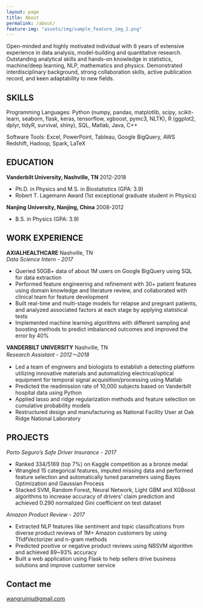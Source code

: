 ```yaml
---
layout: page
title: About
permalink: /about/
feature-img: "assets/img/sample_feature_img_2.png"
---
```


Open-minded and highly motivated individual with 6 years of extensive experience in data analysis, model-building and quantitative research. Outstanding analytical skills and hands-on knowledge in statistics, machine/deep learning, NLP, mathematics and physics. Demonstrated interdisciplinary background, strong collaboration skills, active publication record, and keen adaptability to new fields.

## SKILLS

Programming Languages: Python (numpy, pandas, matplotlib, scipy, scikit-learn, seaborn, flask, keras, tensorflow, xgboost, pymc3, NLTK), R (ggplot2, dplyr, tidyR, survival, shiny), SQL, Matlab, Java, C++

Software Tools: Excel, PowerPoint, Tableau, Google BigQuery, AWS Redshift, Hadoop, Spark, LaTeX


## EDUCATION 

**Vanderbilt University, Nashville, TN**  2012-2018     
+ Ph.D. in Physics and M.S. in Biostatistics (GPA: 3.9)    
+ Robert T. Lagemann Award (1st exceptional graduate student in Physics)

**Nanjing University, Nanjing, China** 2008-2012                                                                             

+ B.S. in Physics (GPA: 3.9)

## WORK EXPERIENCE 

**AXIALHEALTHCARE** Nashville, TN                                                                                             
*Data Science Intern - 2017*                                                                                          
+ Queried 50GB+ data of about 1M users on Google BigQuery using SQL for data extraction
+ Performed feature engineering and refinement with 30+ patient features using domain knowledge and literature review, and collaborated with clinical team for feature development
+ Built real-time and multi-stage models for relapse and pregnant patients, and analyzed associated factors at each stage by applying statistical tests
+ Implemented machine learning algorithms with different sampling and boosting methods to predict imbalanced outcomes and improved the error by 40%

**VANDERBILT UNIVERSITY** Nashville, TN                                                                                  
*Research Assistant - 2012～2018*                                                                              

+ Led a team of engineers and biologists to establish a detecting platform utilizing innovative materials and automatizing electrical/optical equipment for temporal signal acquisition/processing using Matlab
+ Predicted the readmission rate of 10,000 subjects based on Vanderbilt hospital data using Python
+ Applied lasso and ridge regularization methods and feature selection on cumulative probability models
+ Restructured design and manufacturing as National Facility User at Oak Ridge National Laboratory

## PROJECTS

*Porto Seguro’s Safe Driver Insurance - 2017*

+ Ranked 334/5169 (top 7%) on Kaggle competition as a bronze medal
+ Wrangled 15 categorical features, imputed missing data and performed feature selection and automatically tuned parameters using Bayes Optimization and Gaussian Process
+ Stacked SVM, Random Forest, Neural Network, Light GBM and XGBoost algorithms to increase accuracy of drivers’ claim prediction and achieved 0.290 normalized Gini coefficient on test dataset

*Amazon Product Review - 2017*

+ Extracted NLP features like sentiment and topic classifications from diverse product reviews of 1M+ Amazon customers by using TfidfVectorizer and n-gram methods
+ Predicted positive or negative product reviews using NBSVM algorithm and achieved 89~93% accuracy
+ Built a web application using Flask to help sellers drive business solutions and improve customer service

## Contact me 

[wangruinju@gmail.com](mailto:email@domain.com)
